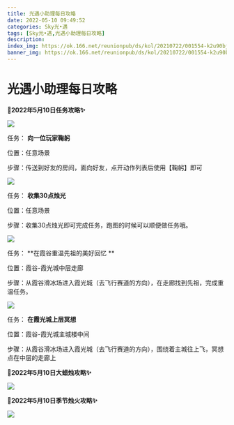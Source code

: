 ```yaml
---
title: 光遇小助理每日攻略
date: 2022-05-10 09:49:52
categories: Sky光•遇
tags: [Sky光•遇,光遇小助理每日攻略]
description: 
index_img: https://ok.166.net/reunionpub/ds/kol/20210722/001554-k2u90bj7ay.png?imageView&thumbnail=600x0&type=jpg
banner_img: https://ok.166.net/reunionpub/ds/kol/20210722/001554-k2u90bj7ay.png?imageView&thumbnail=600x0&type=jpg
---
```

# 光遇小助理每日攻略
**🎉2022年5月10日任务攻略✨**

![](https://ok.166.net/reunionpub/ds/kol/20220510/000453-ac7idfjh82.png)

任务： **向一位玩家鞠躬**

位置：任意场景

步骤：传送到好友的房间，面向好友，点开动作列表后使用【鞠躬】即可

![](https://ok.166.net/reunionpub/ds/kol/20220509/003802-k3yi869pe2.png)

任务： **收集30点烛光**

位置：任意场景

步骤：收集30点烛光即可完成任务，跑图的时候可以顺便做任务哦。

  

![](https://ok.166.net/reunionpub/ds/kol/20220510/002202-e3py6mq7ws.png)

任务： **在霞谷重温先祖的美好回忆  **

位置：霞谷-霞光城中层走廊

步骤：从霞谷滑冰场进入霞光城（去飞行赛道的方向），在走廊找到先祖，完成重温任务。

![](https://ok.166.net/reunionpub/ds/kol/20220510/001234-ajo6uyn954.png)

任务： **在霞光城上层冥想**

位置：霞谷-霞光城主城楼中间

步骤：从霞谷滑冰场进入霞光城（去飞行赛道的方向），围绕着主城往上飞，冥想点在中层的走廊上

 **🎉2022年5月10日大蜡烛攻略✨**

![](https://ok.166.net/reunionpub/ds/kol/20220510/000605-170oev4wsn.png)

  

 **🎉2022年5月10日季节烛火攻略✨**

![](https://ok.166.net/reunionpub/ds/kol/20220510/000717-syi0cnzmfu.png)

  

  

